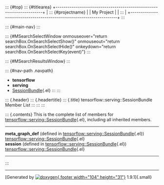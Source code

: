 ::: {#top}
::: {#titlearea}
+-----------------------------------------------------------------------+
| ::: {#projectname}                                                    |
| My Project                                                            |
| :::                                                                   |
+-----------------------------------------------------------------------+
:::

::: {#main-nav}
:::

::: {#MSearchSelectWindow onmouseover="return searchBox.OnSearchSelectShow()" onmouseout="return searchBox.OnSearchSelectHide()" onkeydown="return searchBox.OnSearchSelectKey(event)"}
:::

::: {#MSearchResultsWindow}
:::

::: {#nav-path .navpath}
-   **tensorflow**
-   **serving**
-   [SessionBundle](structtensorflow_1_1serving_1_1SessionBundle.html){.el}
:::
:::

::: {.header}
::: {.headertitle}
::: {.title}
tensorflow::serving::SessionBundle Member List
:::
:::
:::

::: {.contents}
This is the complete list of members for
[tensorflow::serving::SessionBundle](structtensorflow_1_1serving_1_1SessionBundle.html){.el},
including all inherited members.

  -------------------------------------------------------------------------------------------------------------------------------- ---------------------------------------------------------------------------------------------- --
  **meta\_graph\_def** (defined in [tensorflow::serving::SessionBundle](structtensorflow_1_1serving_1_1SessionBundle.html){.el})   [tensorflow::serving::SessionBundle](structtensorflow_1_1serving_1_1SessionBundle.html){.el}   
  **session** (defined in [tensorflow::serving::SessionBundle](structtensorflow_1_1serving_1_1SessionBundle.html){.el})            [tensorflow::serving::SessionBundle](structtensorflow_1_1serving_1_1SessionBundle.html){.el}   
  -------------------------------------------------------------------------------------------------------------------------------- ---------------------------------------------------------------------------------------------- --
:::

------------------------------------------------------------------------

[Generated by [![doxygen](doxygen.svg){.footer width="104"
height="31"}](https://www.doxygen.org/index.html) 1.9.1]{.small}
